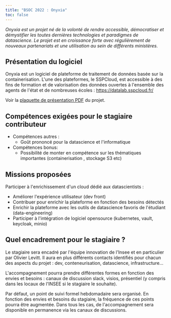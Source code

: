 ```yaml
---
title: "BSOC 2022 : Onyxia"
toc: false
---
```


*Onyxia est un projet né de la volonté de rendre accessible, démocratiser et démystifier les toutes dernières technologies et paradigmes de datascience. Le projet est en croissance forte avec régulièrement de nouveaux partenariats et une utilisation au sein de différents ministères.*

## Présentation du logiciel

Onyxia est un logiciel de plateforme de traitement de données basée sur la containerisation. L'une des plateformes, le SSPCloud, est accessible à des fins de formation et de valorisation des données ouvertes à l'ensemble des agents de l'état et de nombreuses écoles : https://datalab.sspcloud.fr/

Voir la [plaquette de présentation PDF](https://minio.lab.sspcloud.fr/projet-onyxia/BlueHatsSemesterOfCode.pdf) du projet.

## Compétences exigées pour le stagiaire contributeur

- Compétences autres : 
    - Goût prononcé pour la datascience et l'informatique 
- Compétences bonus: 
    - Possibilité de monter en compétence sur les thématiques importantes (containerisation , stockage S3 etc)

## Missions proposées

Participer à l'enrichissement d'un cloud dédié aux datascientists :

- Améliorer l'expérience utilisateur (dev front)
- Contribuer pour enrichir la plateforme en fonction des besoins détectés
- Enrichir la plateforme avec les outils de datascience favoris de l'étudiant (data-engineering)
- Participer à l'intégration de logiciel opensource (kubernetes, vault, keycloak, minio) 

## Quel encadrement pour le stagiaire ?

Le stagiaire sera encadré par l'équipe innovation de l'Insee et en particulier par Olivier Levitt. Il aura en plus différents contacts identifiés pour chacun des aspects du projet : dev, conteneurisation, datascience, infrastructure...

L'accompagnement pourra prendre différentes formes en fonction des envies et besoins : canaux de discussion slack, visios, présentiel (y compris dans les locaux de l'INSEE si le stagiaire le souhaite).

Par défaut, un point de suivi formel hebdomadaire sera organisé. En fonction des envies et besoins du stagiaire, la fréquence de ces points pourra être augmentée. Dans tous les cas, de l'accompagnement sera disponible en permanence via les canaux de discussions.

